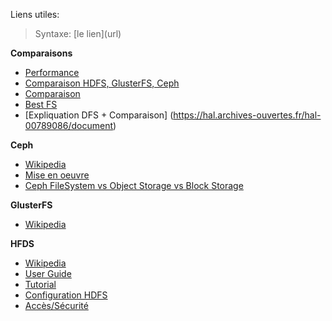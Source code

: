 Liens utiles:

> Syntaxe: \[le lien](url)

**Comparaisons**

- [Performance](http://iopscience.iop.org/article/10.1088/1742-6596/513/4/042014/pdf)
- [Comparaison HDFS, GlusterFS, Ceph](https://blog.groupe-sii.com/comparaison-hdfs-glusterfs-ceph)
- [Comparaison](https://indico.cern.ch/event/214784/contributions/1512447/attachments/340854/475673/storage_donvito_chep_2013.pdf)
- [Best FS](https://www.reddit.com/r/sysadmin/comments/5uulqm/best_distributed_file_system_glusterfs_vs_ceph_vs/)
- [Expliquation DFS + Comparaison] (https://hal.archives-ouvertes.fr/hal-00789086/document)


**Ceph**

- [Wikipedia](https://en.wikipedia.org/wiki/Ceph_(software))
- [Mise en oeuvre](https://connect.ed-diamond.com/GNU-Linux-Magazine/GLMF-180/Mise-en-aeuvre-de-Ceph)
- [Ceph FileSystem vs Object Storage vs Block Storage](http://ceph.com/ceph-storage/)

**GlusterFS**
- [Wikipedia](https://en.wikipedia.org/wiki/GlusterFS)

**HFDS**
- [Wikipedia](https://en.wikipedia.org/wiki/Apache_Hadoop#Hadoop_distributed_file_system)
- [User Guide](https://hadoop.apache.org/docs/stable/hadoop-project-dist/hadoop-hdfs/HdfsUserGuide.html)
- [Tutorial](https://doctuts.readthedocs.io/en/latest/hadoop.html)
- [Configuration HDFS](https://books.google.be/books?id=oKiLDQAAQBAJ&pg=PT163&lpg=PT163&dq=possibilit%C3%A9+configuration+hadoop&source=bl&ots=hpdwl4GTKG&sig=4j9Mv0NBh0uqQGJnQ73pvWV2EJU&hl=fr&sa=X&ved=0ahUKEwi0wJ3S4IbXAhUrJ8AKHf1-DAQQ6AEIVjAF#v=onepage&q=possibilit%C3%A9%20configuration%20hadoop&f=false)
- [Accès/Sécurité](https://blog.octo.com/quelles-solutions-pour-securiser-un-data-lake-sous-hadoop/)

